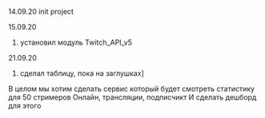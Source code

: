 14.09.20
init project

15.09.20
1) установил модуль Twitch_API_v5

21.09.20
1) сделал таблицу, пока на заглушках]



В целом мы хотим сделать сервис который будет смотреть статистику для 50 стримеров
Онлайн, трансляции, подписчикт
И сделать дешборд для этого